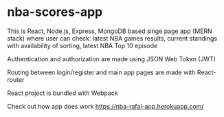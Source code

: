 # nba-scores-app

This is React, Node.js, Express, MongoDB based singe page app (MERN stack) where user can check:
latest NBA games results, current standings with availability of sorting, latest NBA Top 10 episode

Authentication and authorization are made using JSON Web Token (JWT)

Routing between login/register and main app pages are made with React-router

React project is bundled with Webpack


Check out how app does work https://nba-rafal-app.herokuapp.com/
